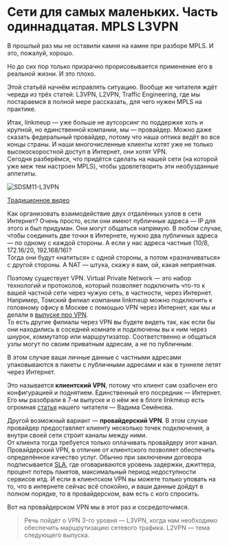 # Сети для самых маленьких. Часть одиннадцатая. MPLS L3VPN

В прошлый раз мы не оставили камня на камне при разборе MPLS. И это, пожалуй, хорошо.

Но до сих пор только призрачно прорисовывается применение его в реальной жизни. И это плохо.

Этой статьёй начнём исправлять ситуацию. Вообще же читателя ждёт череда из трёх статей: L3VPN, L2VPN, Traffic Engineering, где мы постараемся в полной мере рассказать, для чего нужен MPLS на практике.

Итак, linkmeup — уже больше не аутсорсинг по поддержке хоть и крупной, но единственной компании, мы — провайдер. Можно даже сказать федеральный провайдер, потому что наша оптика ведёт во все концы страны. И наши многочисленные клиенты хотят уже не только высокоскоростной доступ в Интернет, они хотят VPN.  
Сегодня разберёмся, что придётся сделать на нашей сети \(на которой уже меж тем настроен MPLS\), чтобы удовлетворить эти необузданные аппетиты.

![SDSM11-L3VPN](https://img-fotki.yandex.ru/get/9835/83739833.55/0_10eb69_10f7a2c4_XXL.jpg)

[Традиционное видео](https://www.youtube.com/embed/mkL6MWopUos)

Как организовать взаимодействие двух отдалённых узлов в сети Интернет? Очень просто, если они имеют публичные адреса — IP для этого и был придуман. Они могут общаться напрямую. В любом случае, чтобы соединить две точки в Интернете, нужно два публичных адреса — по одному с каждой стороны. А если у нас адреса частные \(10/8, 172.16/20, 192.168/16\)?  
Тогда они будут «натиться» с одной стороны, а потом «разначиваться» с другой стороны. А NAT — штука, скажу я вам, ой, какая неприятная.

Поэтому существует VPN. Virtual Private Network — это набор технологий и протоколов, который позволяет подключить что-то к вашей частной сети через чужую сеть, в частности, через Интернет.  
Например, Томский филиал компании linkmeup можно подключить к головному офису в Москве с помощью VPN через Интернет, как мы и делали в [выпуске про VPN](https://linkmeup.ru/blog/50.html).  
То есть другие филиалы через VPN вы будете видеть так, как если бы они находились в соседней комнате и подключены вы к ним через шнурок, коммутатор или маршрутизатор. Соответственно и общаться узлы могут по своим приватным адресам, а не по публичным.

В этом случае ваши личные данные с частными адресами упаковываются в пакеты с публичными адресами и как в туннеле летят через Интернет.

Это называется **клиентский VPN**, потому что клиент сам озабочен его конфигурацией и поднятием. Единственный его посредник — Интернет.  
Его мы разобрали в 7-м выпуске и о нём же в блоге linkmeup есть огромная [статья](https://linkmeup.ru/blog/152.html) нашего читателя — Вадима Семёнова.

Другой возможный вариант — **провайдерский VPN**. В этом случае провайдер предоставляет клиенту несколько точек подключения, а внутри своей сети строит каналы между ними.  
От клиента тогда требуется только оплачивать провайдеру этот канал.  
Провайдерский VPN, в отличие от клиентского позволяет обеспечить определённое качество услуг. Обычно при заключении договора подписывается [SLA](http://lookmeup.linkmeup.ru/#term433), где оговариваются уровень задержки, джиттера, процент потерь пакетов, максимальный период недоступности сервисов итд. И если в клиентском VPN вы можете только уповать на то, что в интернете сейчас всё спокойно, и ваши данные дойдут в полном порядке, то в провайдерском, вам есть с кого спросить.

Вот на провайдерском VPN мы в этот раз и сосредоточимся.

> Речь пойдёт о VPN 3-го уровня — L3VPN, когда нам необходимо обеспечить маршрутизацию сетевого трафика. L2VPN — тема следующего выпуска.